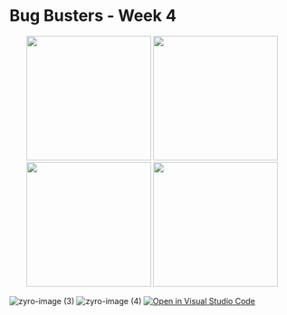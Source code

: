 
<h1>Bug Busters - Week 4</h1>
<p align="center">
  <img src="https://media.giphy.com/media/BHaIpz0OS1OWAa3MyL/giphy.gif" width='220'>
  <img src="https://media.giphy.com/media/48jGXLePKu0EZDWQHl/giphy.gif" width='220' >
  <img src="https://media.giphy.com/media/h9Yo47c51G8fXO4r3L/giphy.gif" width='220'>
   <img src="https://media.giphy.com/media/UZ5EeOf98I7PEMLKcR/giphy.gif" width='220'>
</p>


![zyro-image (3)](https://user-images.githubusercontent.com/82408055/147693941-86d6ff83-85f6-4971-991b-8299fc85a82b.png)
![zyro-image (4)](https://user-images.githubusercontent.com/82408055/147693943-6f7a02ab-2be4-4cc9-a9ca-4f42eaf59ba8.png)
[![Open in Visual Studio Code](https://classroom.github.com/assets/open-in-vscode-f059dc9a6f8d3a56e377f745f24479a46679e63a5d9fe6f495e02850cd0d8118.svg)](https://classroom.github.com/online_ide?assignment_repo_id=6612585&assignment_repo_type=AssignmentRepo)
